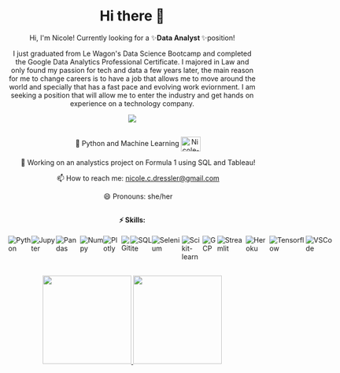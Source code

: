 <h1 align="center"> Hi there 👋 </h1> 

<p align="center"> Hi, I'm Nicole! Currently looking for a ✨<strong>Data Analyst </strong>✨position!</p>
<p align="center"> I just graduated from Le Wagon's Data Science Bootcamp and completed the Google Data Analytics Professional Certificate. I majored in Law and only found my passion for tech and data a few years later, the main reason for me to change careers is to have a job that allows me to move around the world and specially that has a fast pace and evolving work eviornment. I am seeking a position that will allow me to enter the industry and get hands on experience on a technology company. </p>
<div align="center">
    <a href="https://www.linkedin.com/in/nicolecdressler/" target="_blank"> <img src="https://img.shields.io/badge/LinkedIn-0077B5?style=for-the-badge&logo=linkedin&logoColor=white" target="_blank"> </a>
</div>

##
<div align="center">
<ul>
  <p> 🌱 Python and Machine Learning <img align="center" alt="Nicole-Python" height="30" width="40" src="https://cdn.jsdelivr.net/gh/devicons/devicon/icons/python/python-original.svg" /></p> 
  <p> 🔭 Working on an analystics project on Formula 1 using SQL and Tableau! </p>
  <p> 📫 How to reach me: <a href="mailto:nicole.c.dressler@gmail.com" target="_blank"> nicole.c.dressler@gmail.com </a></p>
  <p> 😄 Pronouns: she/her </p>
  
</ul> 
</div>

##
<h4 align="center">⚡ Skills:</h4>
<div style="display: flex; justify-content: space-between">
  <img alt="Python" src="https://img.shields.io/badge/Python-14354C?style=for-the-badge&logo=python&logoColor=white">
  <img alt="Jupyter" src="https://img.shields.io/badge/Jupyter-F37626.svg?&style=for-the-badge&logo=Jupyter&logoColor=white">  
  <img alt="Pandas" src="https://img.shields.io/badge/Pandas-2C2D72?style=for-the-badge&logo=pandas&logoColor=white">
  <img alt="Numpy" src="https://img.shields.io/badge/Numpy-777BB4?style=for-the-badge&logo=numpy&logoColor=white">
  <img alt="Plotly" src="https://img.shields.io/badge/Plotly-239120?style=for-the-badge&logo=plotly&logoColor=white">
  <img alt="Git" src="https://img.shields.io/badge/GIT-E44C30?style=for-the-badge&logo=git&logoColor=white">
  <img alt="SQLite" src="https://img.shields.io/badge/SQLite-07405E?style=for-the-badge&logo=sqlite&logoColor=white">
  <img alt="Selenium" src="https://img.shields.io/badge/Selenium-43B02A?style=for-the-badge&logo=Selenium&logoColor=white">
  <img alt="Scikit-learn" src="https://img.shields.io/badge/scikit_learn-F7931E?style=for-the-badge&logo=scikit-learn&logoColor=white">
  <img alt="GCP" src="https://img.shields.io/badge/Google_Cloud-4285F4?style=for-the-badge&logo=google-cloud&logoColor=white">
  <img alt="Streamlit" src="https://img.shields.io/badge/Streamlit-FF4B4B?style=for-the-badge&logo=Streamlit&logoColor=white">
  <img alt="Heroku" src="https://img.shields.io/badge/Heroku-430098?style=for-the-badge&logo=heroku&logoColor=white">
  <img alt="Tensorflow" src="https://img.shields.io/badge/TensorFlow-FF6F00?style=for-the-badge&logo=TensorFlow&logoColor=white">
  <img alt="VSCode" src="https://img.shields.io/badge/Visual_Studio_Code-0078D4?style=for-the-badge&logo=visual%20studio%20code&logoColor=white">
  
</div>

##
<div align="center">
  <a href="https://github.com/ndressler">
  <img height="180em" src="https://github-readme-stats.vercel.app/api?username=ndressler&show_icons=true&theme=dracula&include_all_commits=true&count_private=true"/>
  <img height="180em" src="https://github-readme-stats.vercel.app/api/top-langs/?username=ndressler&layout=compact&langs_count=7&theme=dracula"/>
</div>
